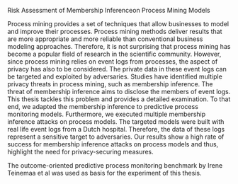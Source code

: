 Risk Assessment of Membership Inferenceon Process Mining Models

Process mining provides a set of techniques that allow businesses to model and improve their processes. Process mining methods deliver results that are more appropriate and more reliable than conventional business modeling approaches. Therefore, it is not surprising that process mining has become a popular field of research in the scientific community. However, since process mining relies on event logs from processes, the aspect of privacy has also to be considered. The private data in these event logs can be targeted and exploited by adversaries. Studies have identified multiple privacy threats in process mining, such as membership inference. The threat of membership inference aims to disclose the members of event logs. This thesis tackles this problem and provides a detailed examination. To that end, we adapted the membership inference to predictive process monitoring models. Furthermore, we executed multiple membership inference attacks on process models. The targeted models were built with real life event logs from a Dutch hospital. Therefore, the data of these logs represent a sensitive target to adversaries. Our results show a high rate of success for membership inference attacks on process models and thus, highlight the need for privacy-securing measures. 

The outcome-oriented predictive process monitoring benchmark by Irene Teinemaa et al was used as basis for the experiment of this thesis.

